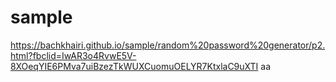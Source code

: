# sample
https://bachkhairi.github.io/sample/random%20password%20generator/p2.html?fbclid=IwAR3o4RvwE5V-8XOeqYIE6PMva7uiBzezTkWUXCuomuOELYR7KtxlaC9uXTI
aa
